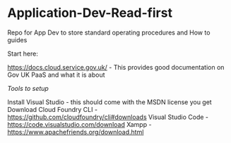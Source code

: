 # Application-Dev-Read-first
Repo for App Dev to store standard operating procedures and How to guides

Start here:

https://docs.cloud.service.gov.uk/ - This provides good documentation on Gov UK PaaS and what it is about

*Tools to setup*

Install Visual Studio - this should come with the MSDN license you get
Download Cloud Foundry CLI  - https://github.com/cloudfoundry/cli#downloads
Visual Studio Code - https://code.visualstudio.com/download
Xampp - https://www.apachefriends.org/download.html


